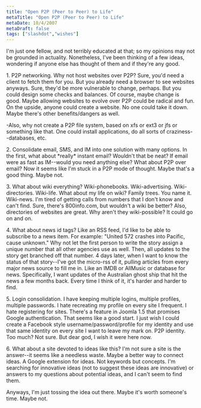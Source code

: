 ```yaml
---
title: "Open P2P (Peer to Peer) to Life"
metaTitle: "Open P2P (Peer to Peer) to Life"
metaDate: 10/4/2007
metaDraft: false
tags: ["slashdot","wishes"]
---
```


I'm just one fellow, and not terribly educated at that; so my opinions may not be grounded in actuality. Nonetheless, I've been thinking of a few ideas, wondering if anyone else has thought of them and if they're any good.  
  
1\. P2P networking. Why not host websites over P2P? Sure, you'd need a client to fetch them for you. But you already need a browser to see websites anyways. Sure, they'd be more vulnerable to change, perhaps. But you could design some checks and balances. Of course, maybe change is good. Maybe allowing websites to evolve over P2P could be radical and fun. On the upside, anyone could create a website. No one could take it down. Maybe there's other benefits/dangers as well.  
  
\-Also, why not create a P2P file system, based on xfs or ext3 or jfs or something like that. One could install applications, do all sorts of craziness--databases, etc.  
  
2\. Consolidate email, SMS, and IM into one solution with many options. In the first, what about \*really\* instant email? Wouldn't that be neat? If email were as fast as IM--would you need anything else? What about P2P over email? Now it seems like I'm stuck in a P2P mode of thought. Maybe that's a good thing. Maybe not.  
  
3\. What about wiki everything? Wiki-phonebooks. Wiki-advertising. Wiki-directories. Wiki-life. What about my life on wiki? Family trees. You name it. Wiki-news. I'm tired of getting calls from numbers that I don't know and can't find. Sure, there's 800info.com, but wouldn't a wiki be better? Also, directories of websites are great. Why aren't they wiki-possible? It could go on and on.  
  
4\. What about news id tags? Like an RSS feed, I'd like to be able to subscribe to a news item. For example: "United 572 crashes into Pacific, cause unknown." Why not let the first person to write the story assign a unique number that all other agencies use as well. Then, all updates to the story get branched off that number. 4 days later, when I want to know the status of that story--I've got the micro-rss of it, pulling articles from every major news source to fill me in. Like an IMDB or AllMusic or database for news. Specifically, I want updates of the Australian ghost ship that hit the news a few months back. Every time I think of it, it's harder and harder to find.  
  
5\. Login consolidation. I have keeping multiple logins, multiple profiles, multiple passwords. I hate recreating my profile on every site I frequent. I hate registering for sites. There's a feature in Joomla 1.5 that promises Google authentication. That seems like a good start. I just wish I could create a Facebook style username/password/profile for my identity and use that same identity on every site I want to leave my mark on. P2P identity. Too much? Not sure. But dear god, I wish it were here now.  
  
6\. What about a site devoted to ideas like this? I'm not sure a site is the answer--it seems like a needless waste. Maybe a better way to connect ideas. A Google extension for ideas. Not keywords but concepts. I'm searching for innovative ideas (not to suggest these ideas are innovative) or answers to my questions about potential ideas, and I can't seem to find them.  
  
Anyways, I'm just tossing the idea out there. Maybe it's worth someone's time. Maybe not.